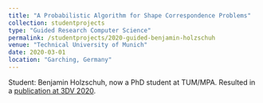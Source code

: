 ```yaml
---
title: "A Probabilistic Algorithm for Shape Correspondence Problems"
collection: studentprojects
type: "Guided Research Computer Science"
permalink: /studentprojects/2020-guided-benjamin-holzschuh
venue: "Technical University of Munich"
date: 2020-03-01
location: "Garching, Germany"
---
```


Student: Benjamin Holzschuh, now a PhD student at TUM/MPA. Resulted in a [publication at 3DV 2020](https://zorah.github.io/publication/2020-3dv-simulated-annealing-for-3d-shape-correspondence).
